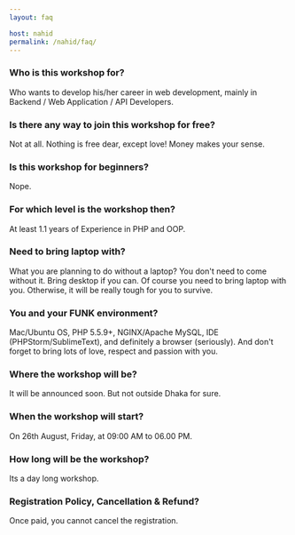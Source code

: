 ```yaml
---
layout: faq

host: nahid
permalink: /nahid/faq/
---
```


### Who is this workshop for?
Who wants to develop his/her career in web development, mainly in Backend / Web Application / API Developers.

### Is there any way to join this workshop for free?
Not at all. Nothing is free dear, except love! Money makes your sense.

### Is this workshop for beginners?
Nope.

### For which level is the workshop then?
At least 1.1 years of Experience in PHP and OOP.

### Need to bring laptop with?
What you are planning to do without a laptop? You don't need to come without it. Bring desktop if you can. Of course you need to bring laptop with you. Otherwise, it will be really tough for you to survive.

### You and your FUNK environment?
Mac/Ubuntu OS, PHP 5.5.9+, NGINX/Apache MySQL, IDE (PHPStorm/SublimeText), and definitely a browser (seriously). And don't forget to bring lots of love, respect and passion with you.

### Where the workshop will be?
It will be announced soon. But not outside Dhaka for sure.

### When the workshop will start?
On 26th August, Friday, at 09:00 AM to 06.00 PM.

### How long will be the workshop?
Its a day long workshop.

### Registration Policy, Cancellation & Refund?
Once paid, you cannot cancel the registration.

